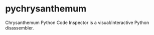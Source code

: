 pychrysanthemum
===============

Chrysanthemum Python Code Inspector is a visual/interactive Python disassembler.
